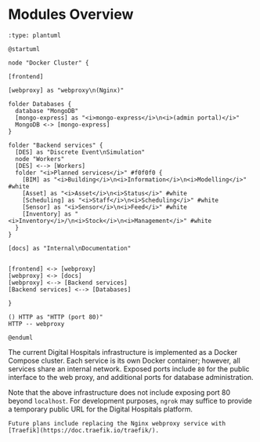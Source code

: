# Modules Overview

```{kroki}
:type: plantuml

@startuml

node "Docker Cluster" {

[frontend]

[webproxy] as "webproxy\n(Nginx)"

folder Databases {
  database "MongoDB"
  [mongo-express] as "<i>mongo-express</i>\n<i>(admin portal)</i>"
  MongoDB <-> [mongo-express]
}

folder "Backend services" {
  [DES] as "Discrete Event\nSimulation"
  node "Workers"
  [DES] <--> [Workers]
  folder "<i>Planned services</i>" #f0f0f0 {
    [BIM] as "<i>Building</i>\n<i>Information</i>\n<i>Modelling</i>" #white
    [Asset] as "<i>Asset</i>\n<i>Status</i>" #white
    [Scheduling] as "<i>Staff</i>\n<i>Scheduling</i>" #white
    [Sensor] as "<i>Sensor</i>\n<i>Feed</i>" #white
    [Inventory] as "<i>Inventory</i>/\n<i>Stock</i>\n<i>Management</i>" #white
  }
}

[docs] as "Internal\nDocumentation"


[frontend] <-> [webproxy]
[webproxy] <-> [docs]
[webproxy] <--> [Backend services]
[Backend services] <--> [Databases]

}

() HTTP as "HTTP (port 80)"
HTTP -- webproxy

@enduml
```

The current Digital Hospitals infrastructure is implemented as a Docker Compose cluster. Each service is its own Docker container; however, all services share an internal network.  Exposed ports include `80` for the public interface to the web proxy, and additional ports for database administration.

Note that the above infrastructure does not include exposing port 80 beyond `localhost`. For development purposes, `ngrok` may suffice to provide a temporary public URL for the Digital Hospitals platform.

```{note}
Future plans include replacing the Nginx webproxy service with [Traefik](https://doc.traefik.io/traefik/).
```